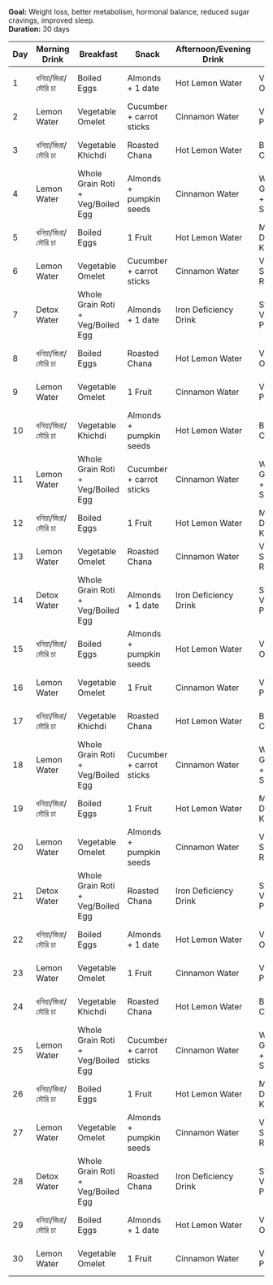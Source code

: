 **Goal:** Weight loss, better metabolism, hormonal balance, reduced sugar cravings, improved sleep.  
**Duration:** 30 days  

| Day | Morning Drink | Breakfast | Snack | Afternoon/Evening Drink | Lunch | Dinner | Night Drink |
|-----|---------------|-----------|-------|------------------------|-------|--------|------------|
| 1 | ধনিয়া/জিরা/মৌরি চা | Boiled Eggs | Almonds + 1 date | Hot Lemon Water | Vegetable Omelet | Vegetable Soup + 1 Roti | Turmeric Milk |
| 2 | Lemon Water | Vegetable Omelet | Cucumber + carrot sticks | Cinnamon Water | Vegetable Pulao | Vegetable Stir-Fry + 1 Egg | Fenugreek Water |
| 3 | ধনিয়া/জিরা/মৌরি চা | Vegetable Khichdi | Roasted Chana | Hot Lemon Water | Besan Chilla | Moong Dal Khichdi | Turmeric Milk |
| 4 | Lemon Water | Whole Grain Roti + Veg/Boiled Egg | Almonds + pumpkin seeds | Cinnamon Water | Whole Grain Roti + Curry + Salad | Vegetable Roti Wrap | Fenugreek Water |
| 5 | ধনিয়া/জিরা/মৌরি চা | Boiled Eggs | 1 Fruit | Hot Lemon Water | Moong Dal Khichdi | Vegetable Soup + 1 Roti | Turmeric Milk |
| 6 | Lemon Water | Vegetable Omelet | Cucumber + carrot sticks | Cinnamon Water | Vegetable Soup + 1 Roti | Vegetable Stir-Fry + 1 Egg | Fenugreek Water |
| 7 | Detox Water | Whole Grain Roti + Veg/Boiled Egg | Almonds + 1 date | Iron Deficiency Drink | Stuffed Vegetable Paratha | Moong Dal Khichdi | Sana Makki Tea |
| 8 | ধনিয়া/জিরা/মৌরি চা | Boiled Eggs | Roasted Chana | Hot Lemon Water | Vegetable Omelet | Vegetable Soup + 1 Roti | Turmeric Milk |
| 9 | Lemon Water | Vegetable Omelet | 1 Fruit | Cinnamon Water | Vegetable Pulao | Vegetable Stir-Fry + 1 Egg | Fenugreek Water |
| 10 | ধনিয়া/জিরা/মৌরি চা | Vegetable Khichdi | Almonds + pumpkin seeds | Hot Lemon Water | Besan Chilla | Moong Dal Khichdi | Turmeric Milk |
| 11 | Lemon Water | Whole Grain Roti + Veg/Boiled Egg | Cucumber + carrot sticks | Cinnamon Water | Whole Grain Roti + Curry + Salad | Vegetable Roti Wrap | Fenugreek Water |
| 12 | ধনিয়া/জিরা/মৌরি চা | Boiled Eggs | 1 Fruit | Hot Lemon Water | Moong Dal Khichdi | Vegetable Soup + 1 Roti | Turmeric Milk |
| 13 | Lemon Water | Vegetable Omelet | Roasted Chana | Cinnamon Water | Vegetable Soup + 1 Roti | Vegetable Stir-Fry + 1 Egg | Fenugreek Water |
| 14 | Detox Water | Whole Grain Roti + Veg/Boiled Egg | Almonds + 1 date | Iron Deficiency Drink | Stuffed Vegetable Paratha | Moong Dal Khichdi | Sana Makki Tea |
| 15 | ধনিয়া/জিরা/মৌরি চা | Boiled Eggs | Almonds + pumpkin seeds | Hot Lemon Water | Vegetable Omelet | Vegetable Soup + 1 Roti | Turmeric Milk |
| 16 | Lemon Water | Vegetable Omelet | 1 Fruit | Cinnamon Water | Vegetable Pulao | Vegetable Stir-Fry + 1 Egg | Fenugreek Water |
| 17 | ধনিয়া/জিরা/মৌরি চা | Vegetable Khichdi | Roasted Chana | Hot Lemon Water | Besan Chilla | Moong Dal Khichdi | Turmeric Milk |
| 18 | Lemon Water | Whole Grain Roti + Veg/Boiled Egg | Cucumber + carrot sticks | Cinnamon Water | Whole Grain Roti + Curry + Salad | Vegetable Roti Wrap | Fenugreek Water |
| 19 | ধনিয়া/জিরা/মৌরি চা | Boiled Eggs | 1 Fruit | Hot Lemon Water | Moong Dal Khichdi | Vegetable Soup + 1 Roti | Turmeric Milk |
| 20 | Lemon Water | Vegetable Omelet | Almonds + pumpkin seeds | Cinnamon Water | Vegetable Soup + 1 Roti | Vegetable Stir-Fry + 1 Egg | Fenugreek Water |
| 21 | Detox Water | Whole Grain Roti + Veg/Boiled Egg | Roasted Chana | Iron Deficiency Drink | Stuffed Vegetable Paratha | Moong Dal Khichdi | Sana Makki Tea |
| 22 | ধনিয়া/জিরা/মৌরি চা | Boiled Eggs | Almonds + 1 date | Hot Lemon Water | Vegetable Omelet | Vegetable Soup + 1 Roti | Turmeric Milk |
| 23 | Lemon Water | Vegetable Omelet | 1 Fruit | Cinnamon Water | Vegetable Pulao | Vegetable Stir-Fry + 1 Egg | Fenugreek Water |
| 24 | ধনিয়া/জিরা/মৌরি চা | Vegetable Khichdi | Roasted Chana | Hot Lemon Water | Besan Chilla | Moong Dal Khichdi | Turmeric Milk |
| 25 | Lemon Water | Whole Grain Roti + Veg/Boiled Egg | Cucumber + carrot sticks | Cinnamon Water | Whole Grain Roti + Curry + Salad | Vegetable Roti Wrap | Fenugreek Water |
| 26 | ধনিয়া/জিরা/মৌরি চা | Boiled Eggs | 1 Fruit | Hot Lemon Water | Moong Dal Khichdi | Vegetable Soup + 1 Roti | Turmeric Milk |
| 27 | Lemon Water | Vegetable Omelet | Almonds + pumpkin seeds | Cinnamon Water | Vegetable Soup + 1 Roti | Vegetable Stir-Fry + 1 Egg | Fenugreek Water |
| 28 | Detox Water | Whole Grain Roti + Veg/Boiled Egg | Roasted Chana | Iron Deficiency Drink | Stuffed Vegetable Paratha | Moong Dal Khichdi | Sana Makki Tea |
| 29 | ধনিয়া/জিরা/মৌরি চা | Boiled Eggs | Almonds + 1 date | Hot Lemon Water | Vegetable Omelet | Vegetable Soup + 1 Roti | Turmeric Milk |
| 30 | Lemon Water | Vegetable Omelet | 1 Fruit | Cinnamon Water | Vegetable Pulao | Vegetable Stir-Fry + 1 Egg | Fenugreek Water |
